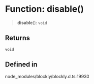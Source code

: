 # Function: disable()

> **disable**(): `void`

## Returns

`void`

## Defined in

node_modules/blockly/blockly.d.ts:19930
